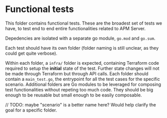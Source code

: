 # Functional tests

This folder contains functional tests. These are the broadest set of tests we have, to test end to end entire functionalities related to APM Server.

Depedencies are isolated with a separate go module, `go.mod` and `go.sum`.

Each test should have its own folder (folder naming is still unclear, as they could get quite verbose).

Within each folder, a `infra/` folder is expected, containing Terraform code required to setup the **initial** state of the test. Further state changes will not be made through Terraform but through API calls.
Each folder should contain a `main_test.go`, the entrypoint for all the test cases for the specific scenario.
Additional folders are Go modules to be leveraged for composing test functionalities without repeting too much code. They should be big enough to be reusable but small enough to be easily composable.

// TODO: maybe "scenario" is a better name here? Would help clarify the goal for a specific folder.
